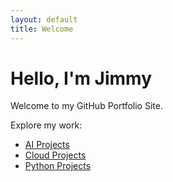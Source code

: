 ```yaml
---
layout: default
title: Welcome
---
```


# Hello, I'm Jimmy

Welcome to my GitHub Portfolio Site.

Explore my work:

- [AI Projects](./ai.md)
- [Cloud Projects](./cloud.md)
- [Python Projects](https://replit.com/@Jameskay-ai)



